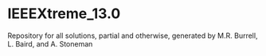 # IEEEXtreme_13.0
Repository for all solutions, partial and otherwise, generated by M.R. Burrell, L. Baird, and A. Stoneman
